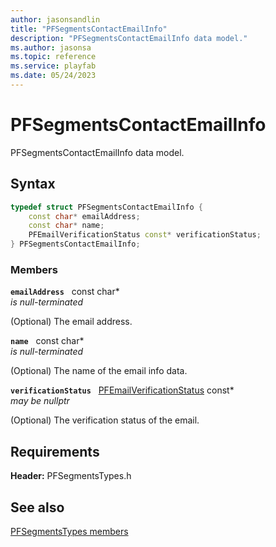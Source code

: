 ```yaml
---
author: jasonsandlin
title: "PFSegmentsContactEmailInfo"
description: "PFSegmentsContactEmailInfo data model."
ms.author: jasonsa
ms.topic: reference
ms.service: playfab
ms.date: 05/24/2023
---
```


# PFSegmentsContactEmailInfo  

PFSegmentsContactEmailInfo data model.  

## Syntax  
  
```cpp
typedef struct PFSegmentsContactEmailInfo {  
    const char* emailAddress;  
    const char* name;  
    PFEmailVerificationStatus const* verificationStatus;  
} PFSegmentsContactEmailInfo;  
```
  
### Members  
  
**`emailAddress`** &nbsp; const char*  
*is null-terminated*  
  
(Optional) The email address.
  
**`name`** &nbsp; const char*  
*is null-terminated*  
  
(Optional) The name of the email info data.
  
**`verificationStatus`** &nbsp; [PFEmailVerificationStatus](../../pftypes/enums/pfemailverificationstatus.md) const*  
*may be nullptr*  
  
(Optional) The verification status of the email.
  
  
## Requirements  
  
**Header:** PFSegmentsTypes.h
  
## See also  
[PFSegmentsTypes members](../pfsegmentstypes_members.md)  

  
  
